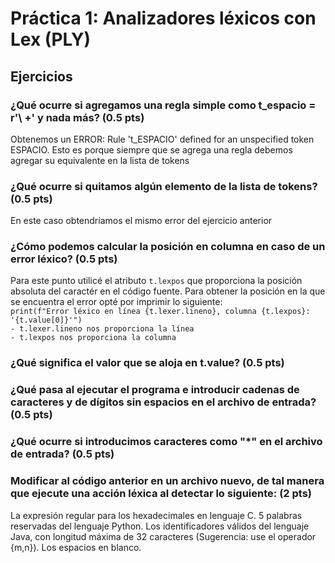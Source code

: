 <h1>Práctica 1: Analizadores léxicos con Lex (PLY)</h1>

<h2>Ejercicios</h2>
<h3>¿Qué ocurre si agregamos una regla simple como t_espacio = r'\ +' y nada más? (0.5 pts)</h3>
Obtenemos un ERROR: Rule 't_ESPACIO' defined for an unspecified token ESPACIO. Esto es porque siempre que se agrega una regla debemos agregar su equivalente en la lista de tokens

<h3>¿Qué ocurre si quitamos algún elemento de la lista de tokens? (0.5 pts)</h3>
En este caso obtendríamos el mismo error del ejercicio anterior

<h3>¿Cómo podemos calcular la posición en columna en caso de un error léxico? (0.5 pts)</h3>
Para este punto utilicé el atributo <code>t.lexpos</code> que proporciona la posición absoluta del caractér en el código fuente. Para obtener la posición en la que se encuentra el error opté por imprimir lo siguiente:<br>
<code>print(f"Error léxico en línea {t.lexer.lineno}, columna {t.lexpos}: '{t.value[0]}'")</code><br>
<code>- t.lexer.lineno nos proporciona la línea</code><br>
<code>- t.lexpos nos proporciona la columna</code>


<h3>¿Qué significa el valor que se aloja en t.value? (0.5 pts)</h3>
<h3>¿Qué pasa al ejecutar el programa e introducir cadenas de caracteres y de dígitos sin espacios en el archivo de entrada? (0.5 pts)</h3>
<h3>¿Qué ocurre si introducimos caracteres como "*" en el archivo de entrada? (0.5 pts)</h3>
<h3>Modificar al código anterior en un archivo nuevo, de tal manera que ejecute una acción léxica al detectar lo siguiente: (2 pts)</h3>
La expresión regular para los hexadecimales en lenguaje C.
5 palabras reservadas del lenguaje Python.
Los identificadores válidos del lenguaje Java, con longitud máxima de 32 caracteres (Sugerencia: use el operador {m,n}).
Los espacios en blanco.